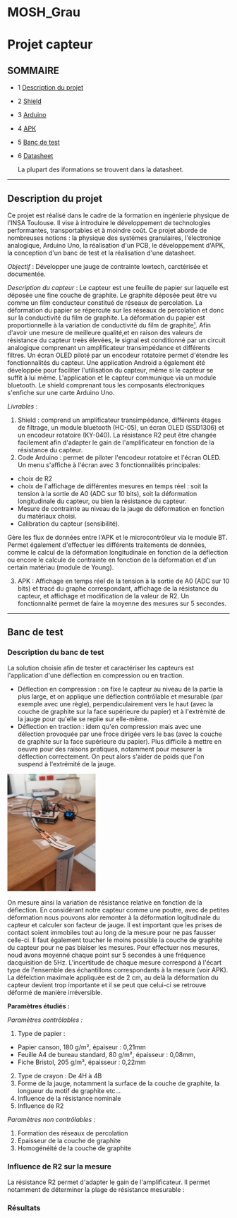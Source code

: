 # MOSH_Grau
# Projet capteur

## SOMMAIRE 
* 1 [Description du projet](#description)
* 2 [Shield](#paragraph2)
* 3 [Arduino](#paragraph3)
* 4 [APK](#paragraph4)  
* 5 [Banc de test](#paragraph5)
* 6 [Datasheet](#paragraph6)
   
   
   La plupart des iformations se trouvent dans la datasheet.

--------- 
## Description du projet <a name="description"></a>

Ce projet est réalisé dans le cadre de la formation en ingénierie physique de l'INSA Toulouse. Il vise à introduire le développement de technologies performantes, transportables et à moindre coût. 
Ce projet aborde de nombreuses notions : la physique des systèmes granulaires, l'électroniqe analogique, Arduino Uno, la réalisation d'un PCB, le développement d'APK, la conception d'un banc de test et la réalisation d'une datasheet.

*Objectif* : Développer une jauge de contrainte lowtech, carctérisée et documentée. 

*Description du capteur* : Le capteur est une feuille de papier sur laquelle est déposée une fine couche de graphite. Le graphite déposée peut être vu comme un film conducteur constitué de réseaux de percolation. La déformation du papier se répercute sur les réseaux de percolation et donc sur la conductivité du film de graphite. La déformation du papier est proportionnelle à la variation de conductivité du film de graphite[¹]. Afin d'avoir une mesure de meilleure qualité,et en raison des valeurs de résistance du capteur treès élevées, le signal est conditionné par un circuit analogique comprenant un amplificateur transimpédance et différents filtres. Un écran OLED piloté par un encodeur rotatoire permet d'étendre les fonctionnalités du capteur. Une application Android a également été développée pour faciliter l'utilisation du capteur, même si le capteur se suffit à lui même. L'application et le capteur communique via un module bluetooth. Le shield comprenant tous les composants électroniques s'enfiche sur une carte Arduino Uno.


*Livrables* : 

1. Shield : comprend un amplificateur transimpédance, différents étages de filtrage, un module bluetooth (HC-05), un écran OLED (SSD1306) et un encodeur rotatoire (KY-040). La résistance R2 peut être changée facilement afin d'adapter le gain de l'amplificateur en fonction de la résistance du capteur. 
2. Code Arduino : permet de piloter l'encodeur rotatoire et l'écran OLED. Un menu s'affiche à l'écran avec 3 fonctionnailités principales:
- choix de R2
- choix de l'affichage de différentes mesures en temps réel : soit la tension à la sortie de A0 (ADC sur 10 bits), soit la déformation longitudinale du capteur, ou bien la résistance du capteur. 
- Mesure de contrainte au niveau de la jauge de déformation en fonction du matériaux choisi.
- Calibration du capteur (sensibilité).

Gère les flux de données entre l'APK et le microcontrôleur via le module BT. Permet également d'effectuer les différents traitements de données, comme le calcul de la déformation longitudinale en fonction de la déflection ou encore le calcule de contrainte en fonction de la déformation et d'un certain matériau (module de Young). 

3. APK : Affichage en temps réel  de la tension à la sortie de A0 (ADC sur 10 bits) et tracé du graphe correspondant, affichage de la résistance du capteur, et affichage et modification de la valeur de R2. Un fonctionnalité permet de faire la moyenne des mesures sur 5 secondes. 




[¹]: https://www.nature.com/articles/srep03812



--------- 
## Banc de test <a name="paragraph5"></a>

### Description du banc de test ###


La solution choisie afin de tester et caractériser les capteurs est l'application d'une déflection en compression ou en traction. 

- Déflection en compression : on fixe le capteur au niveau de la partie la plus large, et on applique une déflection contrôlable et mesurable (par exemple avec une règle), perpendiculairement vers le haut (avec la couche de graphite sur la face supérieure du papier) et à l'extrèmité de la jauge pour qu'elle se replie sur elle-même. 
- Déflection en traction : idem qu'en compression mais avec une délection provoquée par une froce dirigée vers le bas (avec la couche de graphite sur la face supérieure du papier). Plus difficile à mettre en oeuvre pour des raisons pratiques, notamment pour mesurer la déflection correctement. On peut alors s'aider de poids que l'on suspend à l'extrémité de la jauge. 

 <img src=https://github.com/MOSH-Insa-Toulouse/MOSH_Grau/blob/main/images/photo_banc.jpg width="200">
 
 On mesure ainsi la variation de résistance relative en fonction de la déflection. En considérant notre capteur comme une poutre, avec de petites déformation nous pouvons alor remonter à la déformation logitudinale du capteur et calculer son facteur de jauge. Il est important que les prises de contact soient immobiles tout au long de la mesure pour ne pas fausser celle-ci. 
 Il faut également toucher le moins possible la couche de graphite du capteur pour ne pas biaiser les mesures.
 Pour effectuer nos mesures, noud avons moyenné chaque point sur 5 secondes à une fréquence dacquisition de 5Hz. L'incertitude de chaque mesure correspond à l'écart type de l'ensemble des échantillons correspondants à la mesure (voir APK).
 La défelction maximale appliquée est de 2 cm, au delà la déformation du capteur devient trop importante et il se peut que celui-ci se retrouve déformé de manière irréversible. 
 
 

 
  

**Paramètres étudiés :**

*Paramètres contrôlables :*

1. Type de papier : 
- Papier canson, 180 g/m², épaiseur : 0,21mm
- Feuille A4 de bureau standard, 80 g/m², épaisseur : 0,08mm,
- Fiche Bristol, 205 g/m², épaisseur : 0,22mm

2. Type de crayon : De 4H à 4B
3. Forme de la jauge, notamment la surface de la couche de graphite, la longueur du motif de graphite etc... 
4. Influence de la résistance nominale
5. Influence de R2

*Paramètres non contrôlables :*

1. Formation des réseaux de percolation
2. Epaisseur de la couche de graphite
3. Homogénéité de la couche de graphite

### Influence de R2 sur la mesure ###

La résistance R2 permet d'adapter le gain de l'amplificateur. Il permet notamment de déterminer la plage de résistance mesurable : 




### Résultats ###

